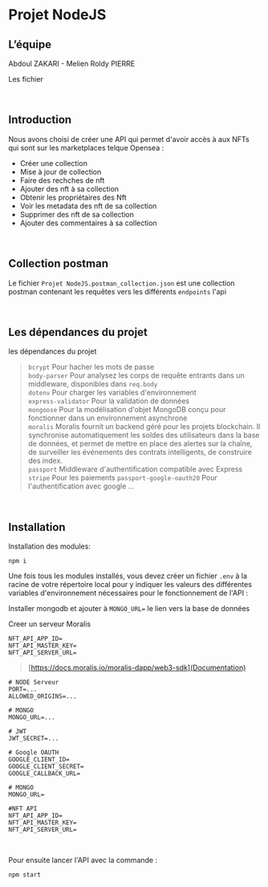 # Projet NodeJS

## L’équipe

Abdoul ZAKARI - Melien Roldy PIERRE

Les fichier 

<br>


## Introduction

Nous avons choisi de créer une API qui permet d'avoir accès à aux NFTs qui sont sur les marketplaces telque Opensea :
- Créer une collection
- Mise à jour de collection
- Faire des rechches de nft
- Ajouter des nft à sa collection
- Obtenir les propriétaires des Nft
- Voir les metadata des nft de sa collection
- Supprimer des nft de sa collection
- Ajouter des commentaires à sa collection  


<br>

## Collection postman 

Le fichier `Projet NodeJS.postman_collection.json` est une collection postman contenant les requêtes vers les différents `endpoints` l'api


<br>

## Les dépendances du projet

les dépendances du projet

>`bcrypt` Pour hacher les mots de passe <br>
>`body-parser` Pour analysez les corps de requête entrants dans un middleware, disponibles dans `req.body` <br>
>`dotenv` Pour charger les variables d'environnement <br>
>`express-validator` Pour la validation de données <br>
>`mongoose` Pour la modélisation d'objet MongoDB conçu pour fonctionner dans un environnement asynchrone <br>
>`moralis` Moralis fournit un backend géré pour les projets blockchain. Il synchronise automatiquement les soldes des  utilisateurs dans la base de données, et permet de mettre en place des alertes sur la chaîne, de surveiller les événements des contrats intelligents, de construire des index. <br>
>`passport`  Middleware d'authentification compatible avec Express <br>
>`stripe` Pour les paiements
>`passport-google-oauth20` Pour l'authentification avec google
>...

<br>


## Installation

Installation des modules:

```
npm i
```

Une fois tous les modules installés, vous devez créer un fichier `.env` à la racine de votre répertoire local pour y indiquer les valeurs des différentes variables d'environnement nécessaires pour le fonctionnement de l'API : 

Installer mongodb et ajouter à `MONGO_URL=` le lien vers la base de données

Creer un serveur Moralis
```
NFT_API_APP_ID=
NFT_API_MASTER_KEY=
NFT_API_SERVER_URL=
```
>[https://docs.moralis.io/moralis-dapp/web3-sdk](Documentation)

```
# NODE Serveur
PORT=...
ALLOWED_ORIGINS=...

# MONGO
MONGO_URL=...

# JWT
JWT_SECRET=...

# Google OAUTH
GOOGLE_CLIENT_ID=
GOOGLE_CLIENT_SECRET=
GOOGLE_CALLBACK_URL=

# MONGO
MONGO_URL=

#NFT API
NFT_API_APP_ID=
NFT_API_MASTER_KEY=
NFT_API_SERVER_URL=
```


<br>

Pour ensuite lancer l'API avec la commande : 

```
npm start 
```